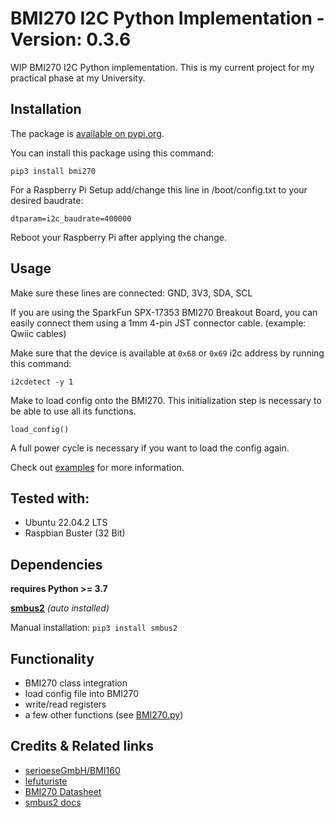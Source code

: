 # BMI270 I2C Python Implementation - Version: 0.3.6

WIP BMI270 I2C Python implementation. This is my current project for my practical phase at my University.

## Installation
The package is [available on pypi.org](https://pypi.org/project/bmi270).

You can install this package using this command:

`pip3 install bmi270`

For a Raspberry Pi Setup add/change this line in /boot/config.txt to your desired baudrate:

`dtparam=i2c_baudrate=400000`

Reboot your Raspberry Pi after applying the change.

## Usage
Make sure these lines are connected: GND, 3V3, SDA, SCL

If you are using the SparkFun SPX-17353 BMI270 Breakout Board, you can easily connect them using a 1mm 4-pin JST connector cable. (example: Qwiic cables)

Make sure that the device is available at `0x68` or `0x69` i2c address by running this command:

`i2cdetect -y 1`

Make to load config onto the BMI270. This initialization step is necessary to be able to use all its functions.

`load_config()`

A full power cycle is necessary if you want to load the config again.

Check out [examples](https://github.com/CoRoLab-Berlin/bmi270_python/tree/main/examples) for more information.

## Tested with:
- Ubuntu 22.04.2 LTS
- Raspbian Buster (32 Bit)

## Dependencies

**requires Python >= 3.7**

**[smbus2](https://github.com/kplindegaard/smbus2)** *(auto installed)*

Manual installation:
`pip3 install smbus2`

## Functionality

- BMI270 class integration
- load config file into BMI270
- write/read registers
- a few other functions (see [BMI270.py](https://github.com/CoRoLab-Berlin/bmi270_python/blob/main/src/bmi270/BMI270.py))

## Credits & Related links

- [serioeseGmbH/BMI160](https://github.com/serioeseGmbH/BMI160)
- [lefuturiste](https://github.com/lefuturiste/BMI160-i2c)
- [BMI270 Datasheet](https://www.bosch-sensortec.com/media/boschsensortec/downloads/datasheets/bst-bmi270-ds000.pdf)
- [smbus2 docs](https://smbus2.readthedocs.io/en/latest/)
